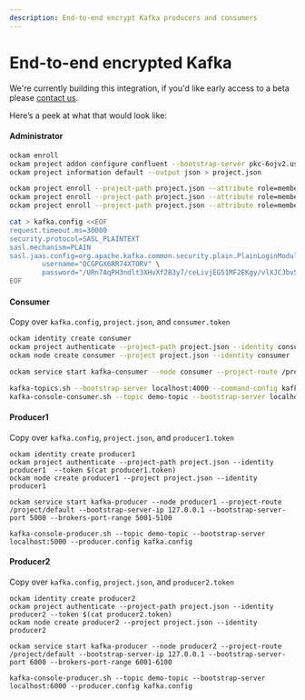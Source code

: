 ```yaml
---
description: End-to-end encrypt Kafka producers and consumers
---
```


# End-to-end encrypted Kafka

We're currently building this integration, if you'd like early access to a beta please [contact us](https://www.ockam.io/contact/form).

Here’s a peek at what that would look like:

#### Administrator

```bash
ockam enroll
ockam project addon configure confluent --bootstrap-server pkc-6ojv2.us-west4.gcp.confluent.cloud:9092
ockam project information default --output json > project.json

ockam project enroll --project-path project.json --attribute role=member > consumer.token
ockam project enroll --project-path project.json --attribute role=member > producer1.token
ockam project enroll --project-path project.json --attribute role=member > producer2.token

cat > kafka.config <<EOF
request.timeout.ms=30000
security.protocol=SASL_PLAINTEXT
sasl.mechanism=PLAIN
sasl.jaas.config=org.apache.kafka.common.security.plain.PlainLoginModule required \
        username="QCGPGX6RR74XTORV" \
        password="/URn7AqPH3ndlt3XHvXf2B3y7/ceLivjEG51MF2EKgy/vlXJCJbvSvP1/WhzBQdS";
EOF
```

#### Consumer

Copy over `kafka.config`, `project.json`, and  `consumer.token`

```bash
ockam identity create consumer
ockam project authenticate --project-path project.json --identity consumer --token $(cat consumer.token)
ockam node create consumer --project project.json --identity consumer

ockam service start kafka-consumer --node consumer --project-route /project/default --bootstrap-server-ip 127.0.0.1 --bootstrap-server-port 4000 --brokers-port-range 4001-4100

kafka-topics.sh --bootstrap-server localhost:4000 --command-config kafka.config --create --topic demo-topic --partitions 3
kafka-console-consumer.sh --topic demo-topic --bootstrap-server localhost:4000 --consumer.config kafka.config
```

#### Producer1

Copy over `kafka.config`, `project.json`, and  `producer1.token`

```
ockam identity create producer1
ockam project authenticate --project-path project.json --identity producer1  --token $(cat producer1.token)
ockam node create producer1 --project project.json --identity producer1

ockam service start kafka-producer --node producer1 --project-route /project/default --bootstrap-server-ip 127.0.0.1 --bootstrap-server-port 5000 --brokers-port-range 5001-5100

kafka-console-producer.sh --topic demo-topic --bootstrap-server localhost:5000 --producer.config kafka.config
```

#### Producer2

Copy over `kafka.config`, `project.json`, and  `producer2.token`

```
ockam identity create producer2
ockam project authenticate --project-path project.json --identity producer2 --token $(cat producer2.token)
ockam node create producer2 --project project.json --identity producer2

ockam service start kafka-producer --node producer2 --project-route /project/default --bootstrap-server-ip 127.0.0.1 --bootstrap-server-port 6000 --brokers-port-range 6001-6100

kafka-console-producer.sh --topic demo-topic --bootstrap-server localhost:6000 --producer.config kafka.config
```

